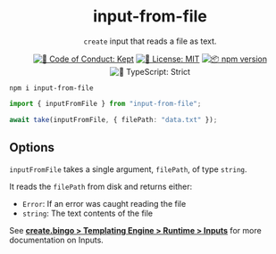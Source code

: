 <h1 align="center">input-from-file</h1>

<p align="center"><code>create</code> input that reads a file as text.</p>

<p align="center">
	<a href="https://github.com/JoshuaKGoldberg/create/blob/main/.github/CODE_OF_CONDUCT.md" target="_blank"><img alt="🤝 Code of Conduct: Kept" src="https://img.shields.io/badge/%F0%9F%A4%9D_code_of_conduct-kept-21bb42" /></a>
	<a href="https://github.com/JoshuaKGoldberg/create/blob/main/LICENSE.md" target="_blank"><img alt="📝 License: MIT" src="https://img.shields.io/badge/%F0%9F%93%9D_license-MIT-21bb42.svg"></a>
	<a href="http://npmjs.com/package/input-from-file"><img alt="📦 npm version" src="https://img.shields.io/npm/v/input-from-file?color=21bb42&label=%F0%9F%93%A6%20npm" /></a>
	<img alt="💪 TypeScript: Strict" src="https://img.shields.io/badge/%F0%9F%92%AA_typescript-strict-21bb42.svg" />
</p>

```shell
npm i input-from-file
```

```ts
import { inputFromFile } from "input-from-file";

await take(inputFromFile, { filePath: "data.txt" });
```

## Options

`inputFromFile` takes a single argument, `filePath`, of type `string`.

It reads the `filePath` from disk and returns either:

- `Error`: If an error was caught reading the file
- `string`: The text contents of the file

See **[create.bingo > Templating Engine > Runtime > Inputs](https://create.bingo/engine/runtime/inputs)** for more documentation on Inputs.
